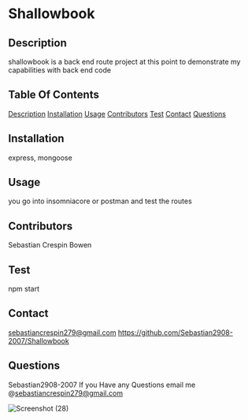 # Shallowbook

## Description
shallowbook is a back end route project at this point to demonstrate my capabilities with back end code

## Table Of Contents
[Description](#description)
[Installation](#installation)
 [Usage](#usage)
 [Contributors](#contributors)
 [Test](#test)
 [Contact](#contact)
 [Questions](#questions)

## Installation
express, mongoose

## Usage
you go into insomniacore or postman and test the routes

## Contributors
Sebastian Crespin Bowen

## Test 
npm start

## Contact
sebastiancrespin279@gmail.com
https://github.com/Sebastian2908-2007/Shallowbook

## Questions
Sebastian2908-2007
If you Have any Questions email me @sebastiancrespin279@gmail.com

![Screenshot (28)](https://user-images.githubusercontent.com/77297220/122634696-e3c8df00-d09c-11eb-8e82-38af4b6980e3.png)
